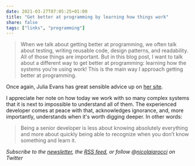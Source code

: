 ```yaml
---
date: 2021-03-27T07:05:25+01:00
title: "Get better at programming by learning how things work"
share: false
tags: ["links", "programming"]
---
```

> When we talk about getting better at programming, we often talk about
> testing, writing reusable code, design patterns, and readability. All of
> those things are important. But in this blog post, I want to talk about
> a different way to get better at programming: learning how the systems you’re
> using work! This is the main way I approach getting better at programming.

Once again, Julia Evans has great sensible advice up on [her site][1].

I appreciate her note on how today we work with so many complex systems that it
is next to impossible to understand all of them.  The experienced developer
comes at peace with that, acknowledges ignorance, and, more importantly,
understands when it's worth digging deeper. In other words:

> Being a senior developer is less about knowing absolutely everything and more
> about quickly being able to recognize when you don’t know something and learn
> it. 

*Subscribe to the [newsletter][nl], the [RSS feed][rss], or follow @[nicolaiarocci][tw] on Twitter*

 [1]: https://jvns.ca/blog/learn-how-things-work/
 [rss]: https://nicolaiarocci.com/index.xml
 [tw]: http://twitter.com/nicolaiarocci
 [nl]: https://nicolaiarocci.substack.com
